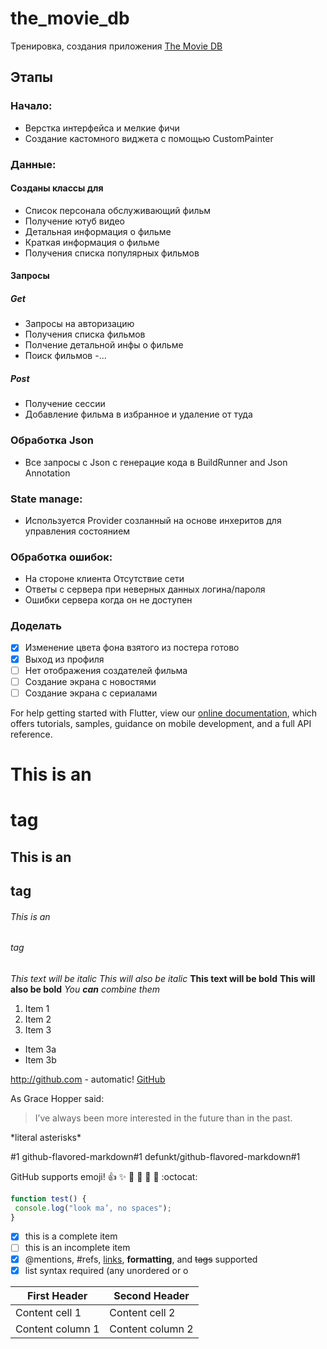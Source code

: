 # the_movie_db

Тренировка, создания приложения [The Movie DB](https://www.themoviedb.org/)

## Этапы

### Начало:
- Верстка интерфейса и мелкие фичи
- Создание кастомного виджета с помощью CustomPainter 

### Данные:
#### Созданы классы для 
- Список персонала обслуживающий фильм
- Получение ютуб видео
- Детальная информация о фильме 
- Краткая информация о фильме
- Получения списка популярных фильмов
#### Запросы
##### Get 
- Запросы на авторизацию 
- Получения списка фильмов 
- Полчение детальной инфы о фильме 
- Поиск фильмов
-...
##### Post 
- Получение сессии 
- Добавление фильма в избранное и удаление от туда 
### Обработка Json 
- Все запросы с Json с генерацие кода в BuildRunner and Json Annotation

### State manage:
- Используется Provider созланный на основе инхеритов для управления состоянием
### Обработка ошибок:
- На стороне клиента Отсутствие сети
- Ответы с сервера при неверных данных логина/пароля
- Ошибки сервера когда он не доступен 

### Доделать
- [x] Изменение цвета фона взятого из постера готово
- [x] Выход из профиля
- [ ] Нет отображения создателей фильма 
- [ ] Создание экрана с новостями  
- [ ] Создание экрана с сериалами  
<!-- - [Lab: Write your first Flutter app](https://flutter.dev/docs/get-started/codelab)
- [Cookbook: Useful Flutter samples](https://flutter.dev/docs/cookbook) -->

For help getting started with Flutter, view our
[online documentation](https://flutter.dev/docs), which offers tutorials,
samples, guidance on mobile development, and a full API reference.

# This is an <h1> tag
## This is an <h2> tag
###### This is an <h6> tag

*This text will be italic*
_This will also be italic_
**This text will be bold**
__This will also be bold__
*You **can** combine them*

1. Item 1
2. Item 2
3. Item 3
 * Item 3a
 * Item 3b

 http://github.com - automatic!
[GitHub](http://github.com)

As Grace Hopper said:
> I’ve always been more interested
> in the future than in the past.

\*literal asterisks\*

#1
github-flavored-markdown#1
defunkt/github-flavored-markdown#1

GitHub supports emoji!
:+1: :sparkles: :camel: :tada:
:rocket: :metal: :octocat:

```javascript
function test() {
 console.log("look ma’, no spaces");
}
```

- [x] this is a complete item
- [ ] this is an incomplete item
- [x] @mentions, #refs, [links](),
**formatting**, and <del>tags</del>
supported
- [x] list syntax required (any
unordered or o

First Header | Second Header
------------ | -------------
Content cell 1 | Content cell 2
Content column 1 | Content column 2
